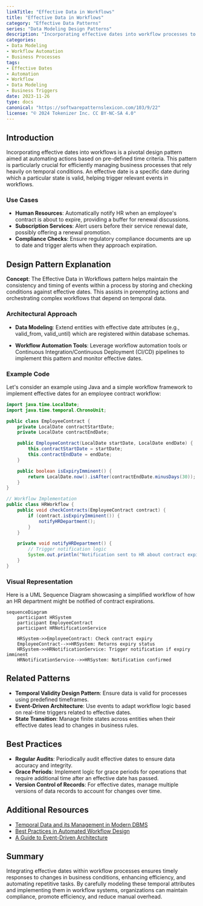 ```yaml
---
linkTitle: "Effective Data in Workflows"
title: "Effective Data in Workflows"
category: "Effective Data Patterns"
series: "Data Modeling Design Patterns"
description: "Incorporating effective dates into workflow processes to trigger actions at the appropriate time."
categories:
- Data Modeling
- Workflow Automation
- Business Processes
tags:
- Effective Dates
- Automation
- Workflow
- Data Modeling
- Business Triggers
date: 2023-11-26
type: docs
canonical: "https://softwarepatternslexicon.com/103/9/22"
license: "© 2024 Tokenizer Inc. CC BY-NC-SA 4.0"
---
```


## Introduction

Incorporating effective dates into workflows is a pivotal design pattern aimed at automating actions based on pre-defined time criteria. This pattern is particularly crucial for efficiently managing business processes that rely heavily on temporal conditions. An effective date is a specific date during which a particular state is valid, helping trigger relevant events in workflows.

### Use Cases

- **Human Resources**: Automatically notify HR when an employee's contract is about to expire, providing a buffer for renewal discussions.
- **Subscription Services**: Alert users before their service renewal date, possibly offering a renewal promotion.
- **Compliance Checks**: Ensure regulatory compliance documents are up to date and trigger alerts when they approach expiration.

## Design Pattern Explanation

**Concept**: The Effective Data in Workflows pattern helps maintain the consistency and timing of events within a process by storing and checking conditions against effective dates. This assists in preempting actions and orchestrating complex workflows that depend on temporal data.

### Architectural Approach

- **Data Modeling**: Extend entities with effective date attributes (e.g., valid_from, valid_until) which are registered within database schemas.
  
- **Workflow Automation Tools**: Leverage workflow automation tools or Continuous Integration/Continuous Deployment (CI/CD) pipelines to implement this pattern and monitor effective dates.

### Example Code

Let's consider an example using Java and a simple workflow framework to implement effective dates for an employee contract workflow:

```java
import java.time.LocalDate;
import java.time.temporal.ChronoUnit;

public class EmployeeContract {
    private LocalDate contractStartDate;
    private LocalDate contractEndDate;

    public EmployeeContract(LocalDate startDate, LocalDate endDate) {
        this.contractStartDate = startDate;
        this.contractEndDate = endDate;
    }

    public boolean isExpiryImminent() {
        return LocalDate.now().isAfter(contractEndDate.minusDays(30));
    }
}

// Workflow Implementation
public class HRWorkflow {
    public void checkContracts(EmployeeContract contract) {
        if (contract.isExpiryImminent()) {
            notifyHRDepartment();
        }
    }

    private void notifyHRDepartment() {
        // Trigger notification logic
        System.out.println("Notification sent to HR about contract expiration.");
    }
}
```

### Visual Representation

Here is a UML Sequence Diagram showcasing a simplified workflow of how an HR department might be notified of contract expirations.

```mermaid
sequenceDiagram
    participant HRSystem
    participant EmployeeContract
    participant HRNotificationService

    HRSystem->>EmployeeContract: Check contract expiry
    EmployeeContract-->>HRSystem: Returns expiry status
    HRSystem->>HRNotificationService: Trigger notification if expiry imminent
    HRNotificationService-->>HRSystem: Notification confirmed
```

## Related Patterns

- **Temporal Validity Design Pattern**: Ensure data is valid for processes using predefined timeframes.
- **Event-Driven Architecture**: Use events to adapt workflow logic based on real-time triggers related to effective dates.
- **State Transition**: Manage finite states across entities when their effective dates lead to changes in business rules.

## Best Practices

- **Regular Audits**: Periodically audit effective dates to ensure data accuracy and integrity.
- **Grace Periods**: Implement logic for grace periods for operations that require additional time after an effective date has passed.
- **Version Control of Records**: For effective dates, manage multiple versions of data records to account for changes over time.

## Additional Resources

- [Temporal Data and its Management in Modern DBMS](https://www.example.com)
- [Best Practices in Automated Workflow Design](https://www.examplewfe.com)
- [A Guide to Event-Driven Architecture](https://www.exampleevents.com)

## Summary

Integrating effective dates within workflow processes ensures timely responses to changes in business conditions, enhancing efficiency, and automating repetitive tasks. By carefully modeling these temporal attributes and implementing them in workflow systems, organizations can maintain compliance, promote efficiency, and reduce manual overhead.
